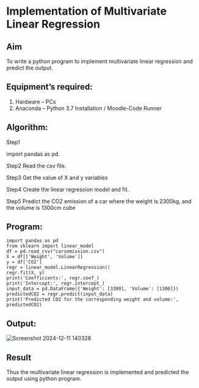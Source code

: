 # Implementation of Multivariate Linear Regression
## Aim

To write a python program to implement multivariate linear regression and predict the output.
## Equipment’s required:

1.	Hardware – PCs
2.	Anaconda – Python 3.7 Installation / Moodle-Code Runner
## Algorithm:
Step1

import pandas as pd.

Step2
Read the csv file.

Step3
Get the value of X and y variables

Step4
Create the linear regression model and fit.

Step5
Predict the CO2 emission of a car where the weight is 2300kg, and the volume is 1300cm cube

## Program:
```
import pandas as pd
from sklearn import linear_model
df = pd.read_csv("carsemission.csv")
X = df[['Weight', 'Volume']]
y = df['CO2']
regr = linear_model.LinearRegression()
regr.fit(X, y)
print('Coefficients:', regr.coef_)
print('Intercept:', regr.intercept_)
input_data = pd.DataFrame({'Weight': [3300], 'Volume': [1300]})
predictedCO2 = regr.predict(input_data)
print('Predicted CO2 for the corresponding weight and volume:', predictedCO2)
```
## Output:
![Screenshot 2024-12-11 140328](https://github.com/user-attachments/assets/5baf9c6f-8ce4-4419-96e1-7e5a7935d6be)


## Result



Thus the multivariate linear regression is implemented and predicted the output using python program.
